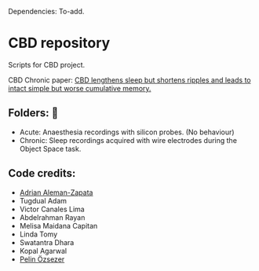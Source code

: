 Dependencies: To-add. 


# CBD repository
Scripts for CBD project. 

CBD Chronic paper: [CBD lengthens sleep but shortens ripples and leads to intact simple but worse cumulative memory.](https://doi.org/10.1016/j.isci.2023.108327)

## Folders: :file_folder: 
- Acute: Anaesthesia recordings with silicon probes. (No behaviour)
- Chronic: Sleep recordings acquired with wire electrodes during the Object Space task.


## Code credits:
- [Adrian Aleman-Zapata](https://github.com/Aleman-Z/)
- Tugdual Adam
- Victor Canales Lima
- Abdelrahman Rayan
- Melisa Maidana Capitan
- Linda Tomy
- Swatantra Dhara
- Kopal Agarwal
- [Pelin Özsezer](https://github.com/pelinozsezer)


